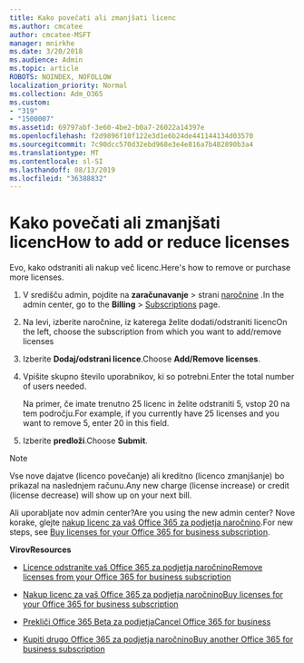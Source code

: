 ```yaml
---
title: Kako povečati ali zmanjšati licenc
ms.author: cmcatee
author: cmcatee-MSFT
manager: mnirkhe
ms.date: 3/20/2018
ms.audience: Admin
ms.topic: article
ROBOTS: NOINDEX, NOFOLLOW
localization_priority: Normal
ms.collection: Adm_O365
ms.custom:
- "319"
- "1500007"
ms.assetid: 69797abf-3e60-4be2-b0a7-26022a14397e
ms.openlocfilehash: f2d9896f10f122e3d1e6b24de441144134d03570
ms.sourcegitcommit: 7c90dcc570d32ebd968e3e4e816a7b482890b3a4
ms.translationtype: MT
ms.contentlocale: sl-SI
ms.lasthandoff: 08/13/2019
ms.locfileid: "36388832"
---
```

# <a name="how-to-add-or-reduce-licenses"></a><span data-ttu-id="e8634-102">Kako povečati ali zmanjšati licenc</span><span class="sxs-lookup"><span data-stu-id="e8634-102">How to add or reduce licenses</span></span>

<span data-ttu-id="e8634-103">Evo, kako odstraniti ali nakup več licenc.</span><span class="sxs-lookup"><span data-stu-id="e8634-103">Here's how to remove or purchase more licenses.</span></span>
  
1. <span data-ttu-id="e8634-104">V središču admin, pojdite na **zaračunavanje** \> strani [naročnine](https://go.microsoft.com/fwlink/p/?linkid=842054) .</span><span class="sxs-lookup"><span data-stu-id="e8634-104">In the admin center, go to the **Billing** \> [Subscriptions](https://go.microsoft.com/fwlink/p/?linkid=842054) page.</span></span>

2. <span data-ttu-id="e8634-105">Na levi, izberite naročnine, iz katerega želite dodati/odstraniti licenc</span><span class="sxs-lookup"><span data-stu-id="e8634-105">On the left, choose the subscription from which you want to add/remove licenses</span></span>

3. <span data-ttu-id="e8634-106">Izberite **Dodaj/odstrani licence**.</span><span class="sxs-lookup"><span data-stu-id="e8634-106">Choose **Add/Remove licenses**.</span></span>

4. <span data-ttu-id="e8634-107">Vpišite skupno število uporabnikov, ki so potrebni.</span><span class="sxs-lookup"><span data-stu-id="e8634-107">Enter the total number of users needed.</span></span>

    <span data-ttu-id="e8634-108">Na primer, če imate trenutno 25 licenc in želite odstraniti 5, vstop 20 na tem področju.</span><span class="sxs-lookup"><span data-stu-id="e8634-108">For example, if you currently have 25 licenses and you want to remove 5, enter 20 in this field.</span></span>

5. <span data-ttu-id="e8634-109">Izberite **predloži**.</span><span class="sxs-lookup"><span data-stu-id="e8634-109">Choose **Submit**.</span></span>

> [!NOTE]
> <span data-ttu-id="e8634-110">Vse nove dajatve (licenco povečanje) ali kreditno (licenco zmanjšanje) bo prikazal na naslednjem računu.</span><span class="sxs-lookup"><span data-stu-id="e8634-110">Any new charge (license increase) or credit (license decrease) will show up on your next bill.</span></span>

<span data-ttu-id="e8634-111">Ali uporabljate nov admin center?</span><span class="sxs-lookup"><span data-stu-id="e8634-111">Are you using the new admin center?</span></span> <span data-ttu-id="e8634-112">Nove korake, glejte [nakup licenc za vaš Office 365 za podjetja naročnino](https://docs.microsoft.com/en-us/office365/admin/subscriptions-and-billing/buy-licenses).</span><span class="sxs-lookup"><span data-stu-id="e8634-112">For new steps, see [Buy licenses for your Office 365 for business subscription](https://docs.microsoft.com/en-us/office365/admin/subscriptions-and-billing/buy-licenses).</span></span>

 <span data-ttu-id="e8634-113">**Virov**</span><span class="sxs-lookup"><span data-stu-id="e8634-113">**Resources**</span></span>
  
- [<span data-ttu-id="e8634-114">Licence odstranite vaš Office 365 za podjetja naročnino</span><span class="sxs-lookup"><span data-stu-id="e8634-114">Remove licenses from your Office 365 for business subscription</span></span>](https://docs.microsoft.com/en-us/office365/admin/subscriptions-and-billing/remove-licenses-from-subscription)

- [<span data-ttu-id="e8634-115">Nakup licenc za vaš Office 365 za podjetja naročnino</span><span class="sxs-lookup"><span data-stu-id="e8634-115">Buy licenses for your Office 365 for business subscription</span></span>](https://docs.microsoft.com/en-us/office365/admin/subscriptions-and-billing/buy-licenses)

- [<span data-ttu-id="e8634-116">Prekliči Office 365 Beta za podjetja</span><span class="sxs-lookup"><span data-stu-id="e8634-116">Cancel Office 365 for business</span></span>](https://docs.microsoft.com/en-us/office365/admin/subscriptions-and-billing/cancel-your-subscription)

- [<span data-ttu-id="e8634-117">Kupiti drugo Office 365 za podjetja naročnino</span><span class="sxs-lookup"><span data-stu-id="e8634-117">Buy another Office 365 for business subscription</span></span>](https://docs.microsoft.com/en-us/office365/admin/subscriptions-and-billing/buy-another-subscription)
